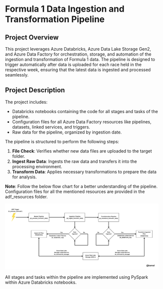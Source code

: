# Formula 1 Data Ingestion and Transformation Pipeline

## Project Overview

This project leverages Azure Databricks, Azure Data Lake Storage Gen2, and Azure Data Factory for orchestration, storage, and automation of the ingestion and transformation of Formula 1 data. The pipeline is designed to trigger automatically after data is uploaded for each race held in the respective week, ensuring that the latest data is ingested and processed seamlessly.

## Project Description

The project includes:
- Databricks notebooks containing the code for all stages and tasks of the pipeline.
- Configuration files for all Azure Data Factory resources like pipelines, datasets, linked services, and triggers.
- Raw data for the pipeline, organized by ingestion date.

The pipeline is structured to perform the following steps:

1. **File Check**: Verifies whether new data files are uploaded to the target folder.
2. **Ingest Raw Data**: Ingests the raw data and transfers it into the processing environment.
3. **Transform Data**: Applies necessary transformations to prepare the data for analysis.

**Note**: Follow the below flow chart for a better understanding of the pipeline. Configuration files for all the mentioned resources are provided in the adf_resources folder.

![ADF Pipeline Flow Chart](images/ADF_pipeline_flow_chart.png)

All stages and tasks within the pipeline are implemented using PySpark within Azure Databricks notebooks.
